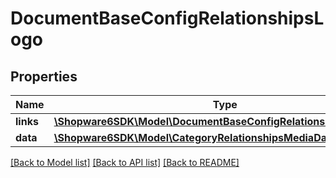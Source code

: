 # DocumentBaseConfigRelationshipsLogo

## Properties
Name | Type | Description | Notes
------------ | ------------- | ------------- | -------------
**links** | [**\Shopware6SDK\Model\DocumentBaseConfigRelationshipsLogoLinks**](DocumentBaseConfigRelationshipsLogoLinks.md) |  | [optional] 
**data** | [**\Shopware6SDK\Model\CategoryRelationshipsMediaData**](CategoryRelationshipsMediaData.md) |  | [optional] 

[[Back to Model list]](../../README.md#documentation-for-models) [[Back to API list]](../../README.md#documentation-for-api-endpoints) [[Back to README]](../../README.md)

